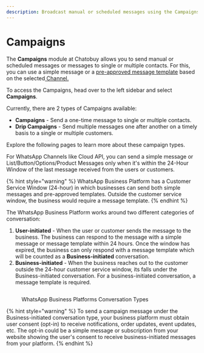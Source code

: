 ```yaml
---
description: Broadcast manual or scheduled messages using the Campaigns module.
---
```


# Campaigns

The **Campaigns** module at Chatobuy allows you to send manual or scheduled messages or messages to single or multiple contacts. For this, you can use a simple message or a [pre-approved message template](whatsapp-message-templates.md) based on the selected[ Channel.](channels-overview.md)

To access the Campaigns, head over to the left sidebar and select **Campaigns**.

Currently, there are 2 types of Campaigns available:

* **Campaigns** - Send a one-time message to single or multiple contacts.
* **Drip Campaigns** - Send multiple messages one after another on a timely basis to a single or multiple customers.

Explore the following pages to learn more about these campaign types.

For WhatsApp Channels like Cloud API, you can send a simple message or List/Button/Options/Product Messages only when it's within the 24-Hour Window of the last message received from the users or customers.

{% hint style="warning" %}
WhatsApp Business Platform has a Customer Service Window (24-hour) in which businesses can send both simple messages and pre-approved templates. Outside the customer service window, the business would require a message template.
{% endhint %}

The WhatsApp Business Platform works around two different categories of conversation:

1. **User-initiated** - When the user or customer sends the message to the business. The business can respond to the message with a simple message or message template within 24 hours. Once the window has expired, the business can only respond with a message template which will be counted as a **Business-initiated** conversation.
2. **Business-initiated** - When the business reaches out to the customer outside the 24-hour customer service window, its falls under the Business-initiated conversation. For a business-initiated conversation, a message template is required.

<figure><img src="https://files.gitbook.com/v0/b/gitbook-x-prod.appspot.com/o/spaces%2FhElFPtMZjXYjDDMBT5q2%2Fuploads%2Famd3K2ea0SkpCz4S5hxw%2FWhatsApp%20Business%20Platform%20Conversation%20Types.png?alt=media&#x26;token=73e6e906-0623-4e72-bbfd-9e67447e588d" alt=""><figcaption><p>WhatsApp Business Platforms Conversation Types</p></figcaption></figure>

{% hint style="warning" %}
To send a campaign message under the Business-initiated conversation type, your business platform must obtain user consent (opt-in) to receive notifications, order updates, event updates, etc. The opt-in could be a simple message or subscription from your website showing the user's consent to receive business-initiated messages from your platform.
{% endhint %}
